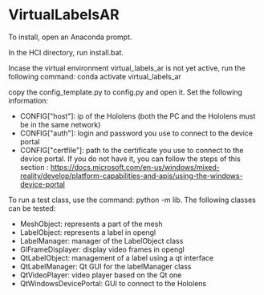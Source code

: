 # VirtualLabelsAR

To install, open an Anaconda prompt.

In the HCI directory, run install.bat.

Incase the virtual environment virtual_labels_ar is not yet active, run the following command: conda activate virtual_labels_ar

copy the config_template.py to config.py and open it. Set the following information:
- CONFIG["host"]: ip of the Hololens (both the PC and the Hololens must be in the same network)
- CONFIG["auth"]: login and password you use to connect to the device portal
- CONFIG["certfile"]: path to the certificate you use to connect to the device portal. If you do not have it, you can follow the steps of this section : https://docs.microsoft.com/en-us/windows/mixed-reality/develop/platform-capabilities-and-apis/using-the-windows-device-portal

To run a test class, use the command: python -m lib.<class name>
The following classes can be tested:
- MeshObject: represents a part of the mesh
- LabelObject: represents a label in opengl
- LabelManager: manager of the LabelObject class
- GlFrameDisplayer: display video frames in opengl
- QtLabelObject: management of a label using a qt interface
- QtLabelManager: Qt GUI for the labelManager class
- QtVideoPlayer: video player based on the Qt one
- QtWindowsDevicePortal: GUI to connect to the Hololens
